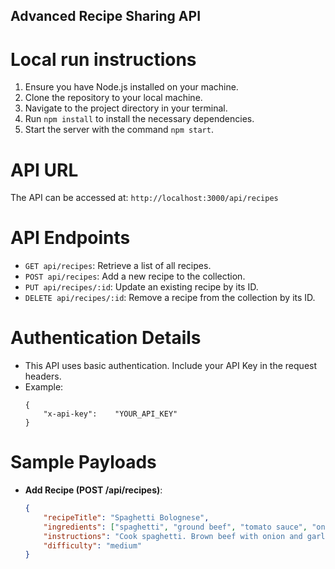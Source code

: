 ## Advanced Recipe Sharing API

# Local run instructions
1. Ensure you have Node.js installed on your machine.
2. Clone the repository to your local machine.
3. Navigate to the project directory in your terminal.
4. Run `npm install` to install the necessary dependencies.
5. Start the server with the command `npm start`.

# API URL
The API can be accessed at: `http://localhost:3000/api/recipes`

# API Endpoints
- `GET api/recipes`: Retrieve a list of all recipes.   
- `POST api/recipes`: Add a new recipe to the collection.
- `PUT api/recipes/:id`: Update an existing recipe by its ID.  
- `DELETE api/recipes/:id`: Remove a recipe from the collection by its ID.

# Authentication Details
- This API uses basic authentication. Include your API Key in the request headers.
- Example:
    ```
    {   
        "x-api-key":    "YOUR_API_KEY"
    }
    ``` 
# Sample Payloads
- **Add Recipe (POST /api/recipes)**:
    ```json
    {
        "recipeTitle": "Spaghetti Bolognese",
        "ingredients": ["spaghetti", "ground beef", "tomato sauce", "onion", "garlic"],
        "instructions": "Cook spaghetti. Brown beef with onion and garlic. Add tomato sauce. Combine with spaghetti.",
        "difficulty": "medium"
    }
    ```